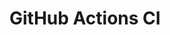 # GitHub Actions CI




































































































































































































































































































































































































































































































































































































































































































































































































































































































































































































































































































































































































































































































































































































































































































































































































































































































































































































































































































































































































































































































































































































































































































































































































































































































































